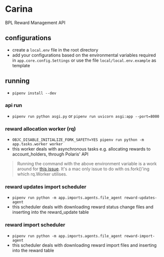 # Carina

BPL Reward Management API

## configurations

- create a `local.env` file in the root directory
- add your configurations based on the environmental variables required in `app.core.config.Settings` or use the file `local/local.env.example` as template

## running

- `pipenv install --dev`

### api run

- `pipenv run python asgi.py` or `pipenv run uvicorn asgi:app --port=8000`

### reward allocation worker (rq)

- `OBJC_DISABLE_INITIALIZE_FORK_SAFETY=YES pipenv run python -m app.tasks.worker worker`
- this worker deals with asynchronous tasks e.g. allocating rewards to account_holders, through Polaris' API

> Running the command with the above environment variable is a work around for [this issue](https://github.com/rq/rq/issues/1418). It's a mac only issue to do with os.fork()'ing which rq.Worker utilises.
> 
### reward updates import scheduler

- `pipenv run python -m app.imports.agents.file_agent reward-updates-agent`
- this scheduler deals with downloading reward status change files and inserting into the reward_update table

### reward import scheduler

- `pipenv run python -m app.imports.agents.file_agent reward-import-agent`
- this scheduler deals with downloading reward import files and inserting into the reward table
